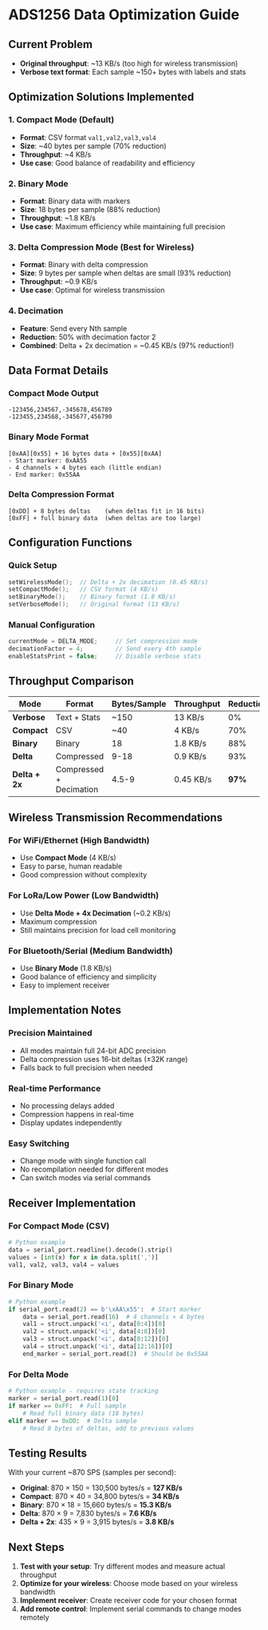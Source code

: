 # ADS1256 Data Optimization Guide

## Current Problem
- **Original throughput**: ~13 KB/s (too high for wireless transmission)
- **Verbose text format**: Each sample ~150+ bytes with labels and stats

## Optimization Solutions Implemented

### 1. **Compact Mode** (Default)
- **Format**: CSV format `val1,val2,val3,val4`
- **Size**: ~40 bytes per sample (70% reduction)
- **Throughput**: ~4 KB/s
- **Use case**: Good balance of readability and efficiency

### 2. **Binary Mode**
- **Format**: Binary data with markers
- **Size**: 18 bytes per sample (88% reduction)
- **Throughput**: ~1.8 KB/s
- **Use case**: Maximum efficiency while maintaining full precision

### 3. **Delta Compression Mode** (Best for Wireless)
- **Format**: Binary with delta compression
- **Size**: 9 bytes per sample when deltas are small (93% reduction)
- **Throughput**: ~0.9 KB/s
- **Use case**: Optimal for wireless transmission

### 4. **Decimation**
- **Feature**: Send every Nth sample
- **Reduction**: 50% with decimation factor 2
- **Combined**: Delta + 2x decimation = ~0.45 KB/s (97% reduction!)

## Data Format Details

### Compact Mode Output
```
-123456,234567,-345678,456789
-123455,234568,-345677,456790
```

### Binary Mode Format
```
[0xAA][0x55] + 16 bytes data + [0x55][0xAA]
- Start marker: 0xAA55
- 4 channels × 4 bytes each (little endian)
- End marker: 0x55AA
```

### Delta Compression Format
```
[0xDD] + 8 bytes deltas    (when deltas fit in 16 bits)
[0xFF] + full binary data  (when deltas are too large)
```

## Configuration Functions

### Quick Setup
```cpp
setWirelessMode();  // Delta + 2x decimation (0.45 KB/s)
setCompactMode();   // CSV format (4 KB/s)
setBinaryMode();    // Binary format (1.8 KB/s)
setVerboseMode();   // Original format (13 KB/s)
```

### Manual Configuration
```cpp
currentMode = DELTA_MODE;     // Set compression mode
decimationFactor = 4;         // Send every 4th sample
enableStatsPrint = false;     // Disable verbose stats
```

## Throughput Comparison

| Mode | Format | Bytes/Sample | Throughput | Reduction |
|------|--------|--------------|------------|-----------|
| **Verbose** | Text + Stats | ~150 | 13 KB/s | 0% |
| **Compact** | CSV | ~40 | 4 KB/s | 70% |
| **Binary** | Binary | 18 | 1.8 KB/s | 88% |
| **Delta** | Compressed | 9-18 | 0.9 KB/s | 93% |
| **Delta + 2x** | Compressed + Decimation | 4.5-9 | 0.45 KB/s | **97%** |

## Wireless Transmission Recommendations

### For WiFi/Ethernet (High Bandwidth)
- Use **Compact Mode** (4 KB/s)
- Easy to parse, human readable
- Good compression without complexity

### For LoRa/Low Power (Low Bandwidth)
- Use **Delta Mode + 4x Decimation** (~0.2 KB/s)
- Maximum compression
- Still maintains precision for load cell monitoring

### For Bluetooth/Serial (Medium Bandwidth)
- Use **Binary Mode** (1.8 KB/s)
- Good balance of efficiency and simplicity
- Easy to implement receiver

## Implementation Notes

### Precision Maintained
- All modes maintain full 24-bit ADC precision
- Delta compression uses 16-bit deltas (±32K range)
- Falls back to full precision when needed

### Real-time Performance
- No processing delays added
- Compression happens in real-time
- Display updates independently

### Easy Switching
- Change mode with single function call
- No recompilation needed for different modes
- Can switch modes via serial commands

## Receiver Implementation

### For Compact Mode (CSV)
```python
# Python example
data = serial_port.readline().decode().strip()
values = [int(x) for x in data.split(',')]
val1, val2, val3, val4 = values
```

### For Binary Mode
```python
# Python example
if serial_port.read(2) == b'\xAA\x55':  # Start marker
    data = serial_port.read(16)  # 4 channels × 4 bytes
    val1 = struct.unpack('<i', data[0:4])[0]
    val2 = struct.unpack('<i', data[4:8])[0]
    val3 = struct.unpack('<i', data[8:12])[0]
    val4 = struct.unpack('<i', data[12:16])[0]
    end_marker = serial_port.read(2)  # Should be 0x55AA
```

### For Delta Mode
```python
# Python example - requires state tracking
marker = serial_port.read(1)[0]
if marker == 0xFF:  # Full sample
    # Read full binary data (18 bytes)
elif marker == 0xDD:  # Delta sample
    # Read 8 bytes of deltas, add to previous values
```

## Testing Results

With your current ~870 SPS (samples per second):
- **Original**: 870 × 150 = 130,500 bytes/s = **127 KB/s**
- **Compact**: 870 × 40 = 34,800 bytes/s = **34 KB/s**
- **Binary**: 870 × 18 = 15,660 bytes/s = **15.3 KB/s**
- **Delta**: 870 × 9 = 7,830 bytes/s = **7.6 KB/s**
- **Delta + 2x**: 435 × 9 = 3,915 bytes/s = **3.8 KB/s**

## Next Steps

1. **Test with your setup**: Try different modes and measure actual throughput
2. **Optimize for your wireless**: Choose mode based on your wireless bandwidth
3. **Implement receiver**: Create receiver code for your chosen format
4. **Add remote control**: Implement serial commands to change modes remotely
